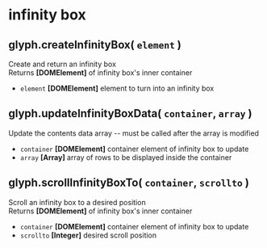 # infinity box

## glyph.createInfinityBox( `element` )
Create and return an infinity box  
Returns **[DOMElement]** of infinity box's inner container  
- `element` **[DOMElement]** element to turn into an infinity box
		
## glyph.updateInfinityBoxData( `container`, `array` )
Update the contents data array -- must be called after the array is modified  
- `container` **[DOMElement]** container element of infinity box to update
- `array` **[Array]** array of rows to be displayed inside the container

## glyph.scrollInfinityBoxTo( `container`, `scrollto` )
Scroll an infinity box to a desired position  
Returns **[DOMElement]** of infinity box's inner container  
- `container` **[DOMElement]** container element of infinity box to update
- `scrollto` **[Integer]** desired scroll position
